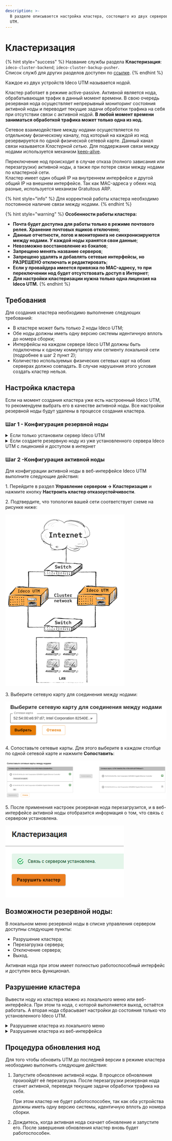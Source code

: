```yaml
---
description: >-
  В разделе описывается настройка кластера, состоящего из двух серверов Ideco
  UTM.
---
```


# Кластеризация

{% hint style="success" %}
Название службы раздела **Кластеризация**: `ideco-cluster-backend`; `ideco-cluster-backup-pusher`. \
Список служб для других разделов доступен по [ссылке](terminal.md).
{% endhint %}

Каждое из двух устройств Ideco UTM называется нодой.

Кластер работает в режиме active-passive. Активной является нода, обрабатывающая трафик в данный момент времени. В свою очередь резервная нода осуществляет непрерывный мониторинг состояния активной ноды и переводит текущие задачи обработки трафика на себя при отсутствии связи с активной нодой. **В любой момент времени заниматься обработкой трафика может только одна из нод.**

Сетевое взаимодействие между нодами осуществляется по отдельному физическому каналу, под который на каждой из нод резервируется по одной физической сетевой карте. Данный канал связи называется _Кластерной сетью_. Для поддержания связи между нодами используется механизм [keep-alive](https://ru.wikipedia.org/wiki/%D0%9F%D0%BE%D1%81%D1%82%D0%BE%D1%8F%D0%BD%D0%BD%D0%BE%D0%B5\_HTTP-%D1%81%D0%BE%D0%B5%D0%B4%D0%B8%D0%BD%D0%B5%D0%BD%D0%B8%D0%B5).

Переключение нод происходит в случае отказа (полного зависания или перезагрузки) активной ноды, а также при потере связи между нодами по кластерной сети.\
Кластер имеет один общий IP на внутреннем интерфейсе и другой общий IP на внешнем интерфейсе. Так как MAC-адреса у обеих нод разные, используется механизм Gratuitous ARP.

{% hint style="info" %}
Для корректной работы кластера необходимо постоянное наличие связи между нодами.
{% endhint %}

{% hint style="warning" %}
**Особенности работы кластера:**

* **Почта будет доступна для работы только в режиме почтового релея. Хранение почтовых ящиков отключено**;
* **Данные отчетности, логов и мониторинга не синхронизируются между нодами. У каждой ноды хранятся свои данные**;
* **Невозможно восстановление из бэкапов**;
* **Запрещено менять название серверов**;
* **Запрещено удалять и добавлять сетевые интерфейсы, но РАЗРЕШЕНО отключать и редактировать**;
* **Если у провайдера имеется привязка по MAC-адресу, то при переключении нод будет отсутствовать доступ в Интернет**;
* **Для настройки кластеризации нужна только одна лицензия на Ideco UTM.**
{% endhint %}

## Требования

Для создания кластера необходимо выполнение следующих требований:

* В кластере может быть только 2 ноды Ideco UTM;
* Обе ноды должны иметь одну версию системы идентичную вплоть до номера сборки;
* Интерфейсы на каждом сервере Ideco UTM должны быть подключены к одному коммутатору или сегменту локальной сети (подробнее в шаг 2 пункт 2);
* Количество используемых физических сетевых карт на обоих серверах должно совпадать. В случае нарушения этого условия создать кластер нельзя.

## Настройка кластера

Если на момент создания кластера уже есть настроенный Ideco UTM, то рекомендуем выбрать его в качестве активной ноды. Все настройки резервной ноды будут удалены в процессе создания кластера.

### Шаг 1 - Конфигурация резервной ноды

<details>

<summary>Если только установили сервер Ideco UTM</summary>

1\. При входе в локальное меню резервной ноды увидите следующее сообщение:

<img src="../../.gitbook/assets/cluster8.png" alt="" data-size="original">

2\. Введите *y* и нажмите Enter;

3\. Выберите сетевую карту:

<img src="../../.gitbook/assets/cluster9.png" alt="" data-size="original">

4\. Подтвердите создание кластера введя **y** и нажав **Enter**:

<img src="../../.gitbook/assets/cluster10.png" alt="" data-size="original">

5\. UTM предложит изменить название сервера. Если ответите положительно на вопрос _"Изменить название сервера?"_, то появится надпись с предложением ввести новое название сервера.\
Минимальное количество символов в названии - 2.\
Максимальное количество символов в названии - 42.

<img src="../../.gitbook/assets/cluster11.png" alt="" data-size="original">

После ввода нового названия, нажмите **Enter** для продолжения диалога.

6\. Появится сообщение, что процесс создания кластера запущен:

<img src="../../.gitbook/assets/cluster12.png" alt="" data-size="original">

Необходимо зайти в веб-интерфейс активной ноды и выполнить настройки (см. пункт _Конфигурация активной ноды_). Для этого выделяется 3600 секунд.

</details>

<details>

<summary>Если создаете резервную ноду из уже установленного сервера Ideco UTM с лицензией и доступом в интернет</summary>

1\. Перейдите в локальное меню;

2\. Выберите пункт **Создание кластера**:

<img src="../../.gitbook/assets/cluster4.png" alt="" data-size="original">

Пункты *Восстановиться на предыдущую версию* и *Создание кластера* будут отсутствовать, если кластер на ноде уже настроен

3\. Выберите свободную физическую сетевую карту для создания кластерной сети и подтвердите выбор:

<img src="../../.gitbook/assets/cluster5.png" alt="" data-size="original">

4\. Подтвердите создание кластера введя **y** и нажав **Enter**:

<img src="../../.gitbook/assets/cluster6.png" alt="" data-size="original">

5\. UTM предложит изменить название сервера. Если ответите положительно на вопрос _Изменить название сервера?_, то появится надпись с предложением ввести новое название сервера.\
Минимальное количество символов в названии - 2.\
Максимальное количество символов в названии - 42.

<img src="../../.gitbook/assets/cluster7.png" alt="" data-size="original">

После ввода нового названия, нажмите **Enter** для продолжения диалога.

6\. Появится сообщение, что процесс создания кластера запущен.

<img src="../../.gitbook/assets/cluster12.png" alt="" data-size="original">

Необходимо зайти в веб-интерфейс активной ноды и выполнить настройки (см. пункт _Конфигурация активной ноды_). Для этого выделяется 3600 секунд.

</details>

### Шаг 2 -Конфигурация активной ноды

Для конфигурации активной ноды в веб-интерфейсе Ideco UTM выполните следующие действия:

1\. Перейдите в раздел **Управление сервером -> Кластеризация** и нажмите кнопку **Настроить кластер отказоустойчивости**.

2\. Подтвердите, что топология вашей сети соответствует схеме на рисунке ниже:

![](../../.gitbook/assets/cluster-topology.png)

3\. Выберите сетевую карту для соединения между нодами:

![](../../.gitbook/assets/cluster1.png)

4\. Сопоставьте сетевые карты. Для этого выберите в каждом столбце по одной сетевой карте и нажмите **Сопоставить**:

![](../../.gitbook/assets/cluster3.png)

5\. После применения настроек резервная нода перезагрузится, и в веб-интерфейсе активной ноды отобразится информация о том, что связь с сервером установлена.

![](../../.gitbook/assets/cluster-done.png)

## Возможности резервной ноды:

В локальном меню резервной ноды в списке управления сервером доступны следующие пункты:

* Разрушение кластера;
* Перезагрузка сервера;
* Отключение сервера;
* Выход.

Активная нода при этом имеет полностью работоспособный интерфейс и доступен весь функционал.

## Разрушение кластера

Вывести ноду из кластера можно из локального меню или веб-интерфейса. При этом та нода, с которой выполняется выход, остаётся работать. А вторая нода сбрасывает настройки до состояния только что установленного Ideco UTM.

<details>

<summary>Разрушение кластера из локального меню</summary>

1\. Выберите пункт локального меню **Разрушение кластера**;

2\. Появится предупреждающая надпись:

<img src="../../.gitbook/assets/cluster-warning-local.png" alt="" data-size="original">

3\. Введите **y** и нажмите **Enter**.

</details>

<details>

<summary>Разрушение кластера из веб-интерфейса</summary>

1\. Перейдите в раздел **Управление сервером -> Кластеризация** и нажмите кнопку **Разрушить кластер**.

2\. Появится окно с предупреждением:

<img src="../../.gitbook/assets/cluster-warning.png" alt="" data-size="original">

3\. Нажмите **ОК**.

<img src="../../.gitbook/assets/cluster-kill.png" alt="" data-size="original">

</details>

## Процедура обновления нод

Для того чтобы обновить UTM до последней версии в режиме кластера необходимо выполнить следующие действия:

1.  Запустите обновление активной ноды. В процессе обновления произойдёт её перезагрузка. После перезагрузки резервная нода станет активной, переведя текущие задачи обработки трафика на себя.

    При этом кластер не будет работоспособен, так как оба устройства должны иметь одну версию системы, идентичную вплоть до номера сборки.
2. Дождитесь, когда активная нода скачает обновление и запустите его. После завершения обновления кластер вновь будет работоспособен.
